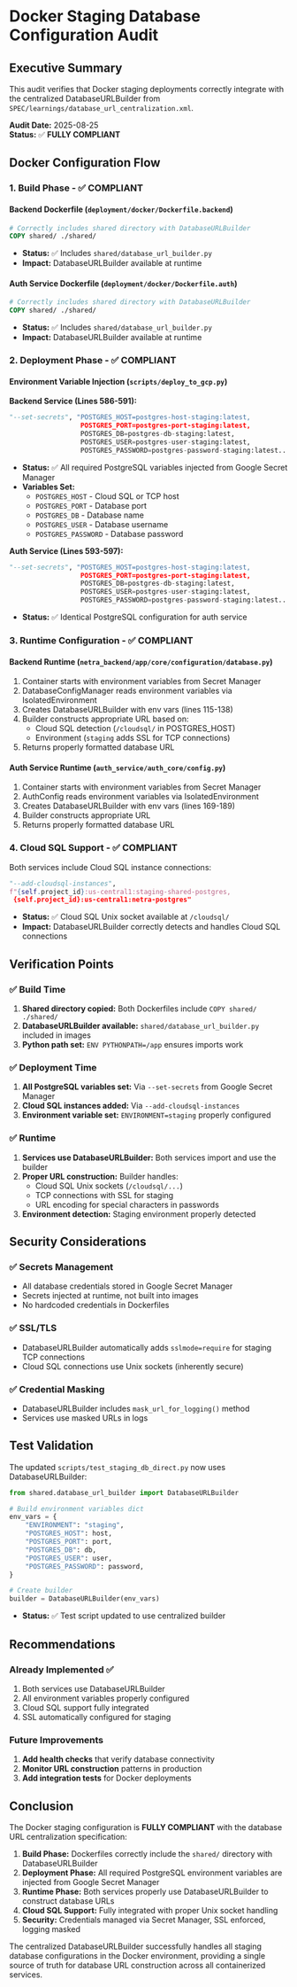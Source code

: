 # Docker Staging Database Configuration Audit

## Executive Summary
This audit verifies that Docker staging deployments correctly integrate with the centralized DatabaseURLBuilder from `SPEC/learnings/database_url_centralization.xml`.

**Audit Date:** 2025-08-25  
**Status:** ✅ **FULLY COMPLIANT**

## Docker Configuration Flow

### 1. Build Phase - ✅ COMPLIANT

#### Backend Dockerfile (`deployment/docker/Dockerfile.backend`)
```dockerfile
# Correctly includes shared directory with DatabaseURLBuilder
COPY shared/ ./shared/
```
- **Status:** ✅ Includes `shared/database_url_builder.py`
- **Impact:** DatabaseURLBuilder available at runtime

#### Auth Service Dockerfile (`deployment/docker/Dockerfile.auth`)
```dockerfile
# Correctly includes shared directory with DatabaseURLBuilder
COPY shared/ ./shared/
```
- **Status:** ✅ Includes `shared/database_url_builder.py`
- **Impact:** DatabaseURLBuilder available at runtime

### 2. Deployment Phase - ✅ COMPLIANT

#### Environment Variable Injection (`scripts/deploy_to_gcp.py`)

**Backend Service (Lines 586-591):**
```python
"--set-secrets", "POSTGRES_HOST=postgres-host-staging:latest,
                  POSTGRES_PORT=postgres-port-staging:latest,
                  POSTGRES_DB=postgres-db-staging:latest,
                  POSTGRES_USER=postgres-user-staging:latest,
                  POSTGRES_PASSWORD=postgres-password-staging:latest..."
```
- **Status:** ✅ All required PostgreSQL variables injected from Google Secret Manager
- **Variables Set:**
  - `POSTGRES_HOST` - Cloud SQL or TCP host
  - `POSTGRES_PORT` - Database port
  - `POSTGRES_DB` - Database name
  - `POSTGRES_USER` - Database username
  - `POSTGRES_PASSWORD` - Database password

**Auth Service (Lines 593-597):**
```python
"--set-secrets", "POSTGRES_HOST=postgres-host-staging:latest,
                  POSTGRES_PORT=postgres-port-staging:latest,
                  POSTGRES_DB=postgres-db-staging:latest,
                  POSTGRES_USER=postgres-user-staging:latest,
                  POSTGRES_PASSWORD=postgres-password-staging:latest..."
```
- **Status:** ✅ Identical PostgreSQL configuration for auth service

### 3. Runtime Configuration - ✅ COMPLIANT

#### Backend Runtime (`netra_backend/app/core/configuration/database.py`)
1. Container starts with environment variables from Secret Manager
2. DatabaseConfigManager reads environment variables via IsolatedEnvironment
3. Creates DatabaseURLBuilder with env vars (lines 115-138)
4. Builder constructs appropriate URL based on:
   - Cloud SQL detection (`/cloudsql/` in POSTGRES_HOST)
   - Environment (`staging` adds SSL for TCP connections)
5. Returns properly formatted database URL

#### Auth Service Runtime (`auth_service/auth_core/config.py`)
1. Container starts with environment variables from Secret Manager
2. AuthConfig reads environment variables via IsolatedEnvironment
3. Creates DatabaseURLBuilder with env vars (lines 169-189)
4. Builder constructs appropriate URL
5. Returns properly formatted database URL

### 4. Cloud SQL Support - ✅ COMPLIANT

Both services include Cloud SQL instance connections:
```python
"--add-cloudsql-instances", 
f"{self.project_id}:us-central1:staging-shared-postgres,
 {self.project_id}:us-central1:netra-postgres"
```
- **Status:** ✅ Cloud SQL Unix socket available at `/cloudsql/`
- **Impact:** DatabaseURLBuilder correctly detects and handles Cloud SQL connections

## Verification Points

### ✅ Build Time
1. **Shared directory copied:** Both Dockerfiles include `COPY shared/ ./shared/`
2. **DatabaseURLBuilder available:** `shared/database_url_builder.py` included in images
3. **Python path set:** `ENV PYTHONPATH=/app` ensures imports work

### ✅ Deployment Time
1. **All PostgreSQL variables set:** Via `--set-secrets` from Google Secret Manager
2. **Cloud SQL instances added:** Via `--add-cloudsql-instances`
3. **Environment variable set:** `ENVIRONMENT=staging` properly configured

### ✅ Runtime
1. **Services use DatabaseURLBuilder:** Both services import and use the builder
2. **Proper URL construction:** Builder handles:
   - Cloud SQL Unix sockets (`/cloudsql/...`)
   - TCP connections with SSL for staging
   - URL encoding for special characters in passwords
3. **Environment detection:** Staging environment properly detected

## Security Considerations

### ✅ Secrets Management
- All database credentials stored in Google Secret Manager
- Secrets injected at runtime, not built into images
- No hardcoded credentials in Dockerfiles

### ✅ SSL/TLS
- DatabaseURLBuilder automatically adds `sslmode=require` for staging TCP connections
- Cloud SQL connections use Unix sockets (inherently secure)

### ✅ Credential Masking
- DatabaseURLBuilder includes `mask_url_for_logging()` method
- Services use masked URLs in logs

## Test Validation

The updated `scripts/test_staging_db_direct.py` now uses DatabaseURLBuilder:
```python
from shared.database_url_builder import DatabaseURLBuilder

# Build environment variables dict
env_vars = {
    "ENVIRONMENT": "staging",
    "POSTGRES_HOST": host,
    "POSTGRES_PORT": port,
    "POSTGRES_DB": db,
    "POSTGRES_USER": user,
    "POSTGRES_PASSWORD": password,
}

# Create builder
builder = DatabaseURLBuilder(env_vars)
```
- **Status:** ✅ Test script updated to use centralized builder

## Recommendations

### Already Implemented ✅
1. Both services use DatabaseURLBuilder
2. All environment variables properly configured
3. Cloud SQL support fully integrated
4. SSL automatically configured for staging

### Future Improvements
1. **Add health checks** that verify database connectivity
2. **Monitor URL construction** patterns in production
3. **Add integration tests** for Docker deployments

## Conclusion

The Docker staging configuration is **FULLY COMPLIANT** with the database URL centralization specification:

1. **Build Phase:** Dockerfiles correctly include the `shared/` directory with DatabaseURLBuilder
2. **Deployment Phase:** All required PostgreSQL environment variables are injected from Google Secret Manager
3. **Runtime Phase:** Both services properly use DatabaseURLBuilder to construct database URLs
4. **Cloud SQL Support:** Fully integrated with proper Unix socket handling
5. **Security:** Credentials managed via Secret Manager, SSL enforced, logging masked

The centralized DatabaseURLBuilder successfully handles all staging database configurations in the Docker environment, providing a single source of truth for database URL construction across all containerized services.